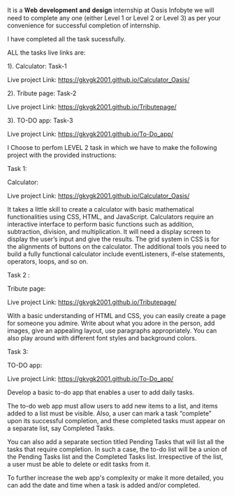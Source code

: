 It is a 𝐖𝐞𝐛 𝐝𝐞𝐯𝐞𝐥𝐨𝐩𝐦𝐞𝐧𝐭 𝐚𝐧𝐝 𝐝𝐞𝐬𝐢𝐠𝐧  internship at Oasis Infobyte we will need to
complete any one (either Level 1 or Level 2 or Level 3) as per your
convenience for successful completion of internship.

I have completed all the task sucessfully.

ALL the tasks live links are:

1). Calculator:  Task-1

Live project Link:   https://gkvgk2001.github.io/Calculator_Oasis/


2). Tribute page:  Task-2

Live project Link:   https://gkvgk2001.github.io/Tributepage/


3). TO-DO app:  Task-3

Live project Link: https://gkvgk2001.github.io/To-Do_app/



I Choose to perfom LEVEL 2 task in which we have to make the following project with the provided instructions:

Task 1: 

Calculator:

Live project Link:   https://gkvgk2001.github.io/Calculator_Oasis/



It takes a little skill to create a calculator with basic mathematical functionalities using CSS, HTML, and JavaScript. Calculators require an interactive interface to perform basic functions such as addition, subtraction, division, and multiplication. It will need a  display screen to display the user’s input and give the results. The grid system in CSS is for the alignments of buttons on the calculator. The additional tools you need to build a fully functional calculator include eventListeners, if-else statements, operators, loops, and so on.



Task 2 :


Tribute page:

Live project Link:   https://gkvgk2001.github.io/Tributepage/

With a basic understanding of HTML and CSS, you can easily create a page for someone you admire. Write about what you adore in the person, add images, give an appealing layout, use paragraphs appropriately. You can also play around with different font styles and background colors.


Task 3:

TO-DO app:

Live project Link: https://gkvgk2001.github.io/To-Do_app/

Develop a basic to-do app that enables a user to add daily tasks.

The to-do web app must allow users to add new items to a list, and items added to a list must be visible. Also, a user can mark a task “complete” upon its successful completion, and these completed tasks must appear on a separate list, say Completed Tasks.

You can also add a separate section titled Pending Tasks that will list all the tasks that require completion. In such a case, the to-do list will be a union of the Pending Tasks list and the Completed Tasks list. Irrespective of the list, a user must be able to delete or edit tasks from it.

To further increase the web app's complexity or make it more detailed, you can add the date and time when a task is added and/or completed.


 

